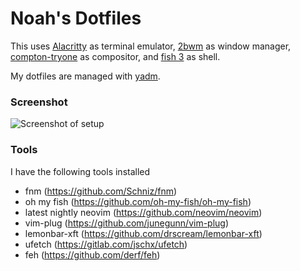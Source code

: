 # Noah's Dotfiles
This uses [Alacritty](https://github.com/jwilm/alacritty) as terminal emulator, 
[2bwm](https://github.com/venam/2bwm) as window manager, 
[compton-tryone](https://github.com/tryone144/compton) as compositor,
and [fish 3](https://github.com/fish-shell/fish-shell) as shell.

My dotfiles are managed with [yadm](https://github.com/TheLocehiliosan/yadm).

### Screenshot
![Screenshot of setup](https://i.paste.pics/0a3b11e02647ef6d27dbcd783d34e9a5.png)

### Tools
I have the following tools installed
- fnm (https://github.com/Schniz/fnm)
- oh my fish (https://github.com/oh-my-fish/oh-my-fish)
- latest nightly neovim (https://github.com/neovim/neovim)
- vim-plug (https://github.com/junegunn/vim-plug)
- lemonbar-xft (https://github.com/drscream/lemonbar-xft)
- ufetch (https://gitlab.com/jschx/ufetch)
- feh (https://github.com/derf/feh)
